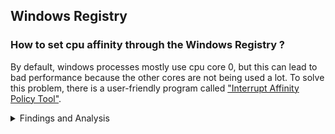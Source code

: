 ## Windows Registry

### How to set cpu affinity through the Windows Registry ?
By default, windows processes mostly use cpu core 0, but this can lead to bad performance because the other cores are not being used a lot. To solve this problem, there is a user-friendly program called ["Interrupt Affinity Policy Tool"](https://github.com/littleunixcorn/Unicorns/raw/main/assets/programs/interrupt_affinity_policy_tool.msi).

<details><summary>Findings and Analysis</summary>
Setting affinity through the program above is easy, and simplistic, but using the program above leads to a large amount of wasted time. To solve this, you can use the windows registry, it is fast and requires only a click. Here is a list of the values that you will have to use:

<hr>

**DevicePolicy**

```
IrqPolicyMachineDefault: 0x00
IrqPolicyAllCloseProcessors: 0x01
IrqPolicyOneCloseProcessor: 0x02
IrqPolicyAllProcessorsInMachine: 0x03
IrqPolicySpecifiedProcessors: 0x04
IrqPolicySpreadMessagesAcrossAllProcessors: 0x05
```

**AssignmentSetOverride**

Please visit this [website](<https://bitsum.com/tools/cpu-affinity-calculator/>).

**Regedit path to the devices**

`
[HKEY_LOCAL_MACHINE\SYSTEM\CurrentControlSet\Enum\]
`

<hr>

Example:

```
[HKEY_LOCAL_MACHINE\SYSTEM\CurrentControlSet\Enum\PCI\[DEVICE HW ID]\Device Parameters\Interrupt Management\Affinity Policy]
"DevicePolicy"=dword:00000004
"AssignmentSetOverride"=hex:08
```

The device will be set with the policy `IrqPolicySpecifiedProcessors` on the core 2 (`0x4`) of the processor.
</details>
